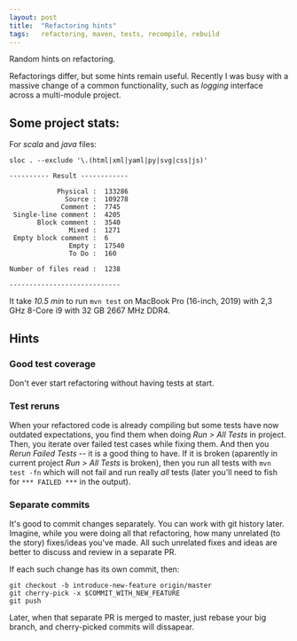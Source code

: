 ```yaml
---
layout: post
title:  "Refactoring hints"
tags:   refactoring, maven, tests, recompile, rebuild
---
```


Random hints on refactoring.

Refactorings differ, but some hints remain useful. Recently I was busy with a massive change of a common functionality, such
as _logging_ interface across a multi-module project.


## Some project stats:

For _scala_ and _java_ files:
```
sloc . --exclude '\.(html|xml|yaml|py|svg|css|js)'

---------- Result ------------

            Physical :  133286
              Source :  109278
             Comment :  7745
 Single-line comment :  4205
       Block comment :  3540
               Mixed :  1271
 Empty block comment :  6
               Empty :  17540
               To Do :  160

Number of files read :  1238

----------------------------
```

It take *10.5 min* to run `mvn test` on MacBook Pro (16-inch, 2019) with 2,3 GHz 8-Core i9 with 32 GB 2667 MHz DDR4.


## Hints


### Good test coverage

Don't ever start refactoring without having tests at start.


### Test reruns

When your refactored code is already compiling but some tests have now outdated expectations, you find them when doing
_Run > All Tests_ in project. Then, you iterate over failed test cases while fixing them. And then you
_Rerun Failed Tests_ -- it is a good thing to have. If it is broken (aparently in current project _Run > All Tests_ is
broken), then you run all tests with `mvn test -fn` which will not fail and run really *all* tests (later you'll need
to fish for `*** FAILED ***` in the output).


### Separate commits

It's good to commit changes separately. You can work with git history later. Imagine, while you were doing all that
refactoring, how many unrelated (to the story) fixes/ideas you've made. All such unrelated fixes and ideas are better
to discuss and review in a separate PR.

If each such change has its own commit, then:

```
git checkout -b introduce-new-feature origin/master
git cherry-pick -x $COMMIT_WITH_NEW_FEATURE
git push
```

Later, when that separate PR is merged to master, just rebase your big branch, and cherry-picked commits will dissapear.
